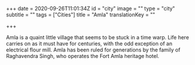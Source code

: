 +++
date = 2020-09-26T11:01:34Z
id = "city"
image = ""
type = "city"
subtitle = ""
tags = ["Cities"]
title = "Amla"
translationKey = ""

+++

Amla is a quaint little village that seems to be stuck in a time warp. Life here carries on as it must have for centuries, with the odd exception of an electrical flour mill. Amla has been ruled for generations by the family of Raghavendra Singh, who operates the Fort Amla heritage hotel.